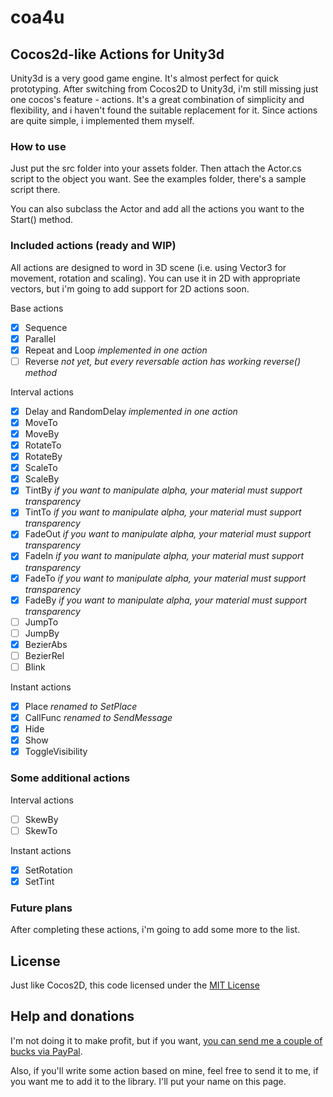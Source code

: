 coa4u
=====
## Cocos2d-like Actions for Unity3d

Unity3d is a very good game engine. It's almost perfect for quick prototyping.
After switching from Cocos2D to Unity3d, i'm still missing just one cocos's feature - actions.
It's a great combination of simplicity and flexibility, and i haven't found the suitable replacement for it.
Since actions are quite simple, i implemented them myself.

### How to use

Just put the src folder into your assets folder.
Then attach the Actor.cs script to the object you want.
See the examples folder, there's a sample script there.

You can also subclass the Actor and add all the actions you want to the Start() method.

### Included actions (ready and WIP) 
All actions are designed to word in 3D scene (i.e. using Vector3 for movement, rotation and scaling).
You can use it in 2D with appropriate vectors, but i'm going to add support for 2D actions soon.

Base actions
- [x]  Sequence
- [x]  Parallel
- [x]  Repeat and Loop *implemented in one action*
- [ ]  Reverse *not yet, but every reversable action has working reverse() method*

Interval actions
- [x]  Delay and RandomDelay *implemented in one action*
- [x]  MoveTo
- [x]  MoveBy
- [x]  RotateTo
- [x]  RotateBy
- [x]  ScaleTo
- [x]  ScaleBy
- [x]  TintBy *if you want to manipulate alpha, your material must support transparency*
- [x]  TintTo *if you want to manipulate alpha, your material must support transparency*
- [x]  FadeOut *if you want to manipulate alpha, your material must support transparency*
- [x]  FadeIn *if you want to manipulate alpha, your material must support transparency*
- [x]  FadeTo *if you want to manipulate alpha, your material must support transparency*
- [x]  FadeBy *if you want to manipulate alpha, your material must support transparency*
- [ ]  JumpTo 
- [ ]  JumpBy
- [x]  BezierAbs
- [ ]  BezierRel
- [ ]  Blink

Instant actions
- [x]  Place *renamed to SetPlace*
- [x]  CallFunc *renamed to SendMessage*
- [x]  Hide
- [x]  Show
- [x]  ToggleVisibility

### Some additional actions

Interval actions
- [ ]  SkewBy
- [ ]  SkewTo

Instant actions
- [x] SetRotation
- [x] SetTint

### Future plans
After completing these actions, i'm going to add some more to the list.

## License
Just like Cocos2D, this code licensed under the [MIT License](http://en.wikipedia.org/wiki/MIT_License)

## Help and donations
I'm not doing it to make profit, but if you want, [you can send me a couple of bucks via PayPal](https://www.paypal.com/cgi-bin/webscr?cmd=_s-xclick&hosted_button_id=Z64675TKXFRFU).

Also, if you'll write some action based on mine, feel free to send it to me, if you want me to add it to the library. I'll put your name on this page.
